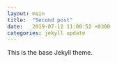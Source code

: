 ```yaml
---
layout: main
title:  "Second post"
date:   2019-07-12 11:00:52 +0300
categories: jekyll update
---
```


This is the base Jekyll theme.  
